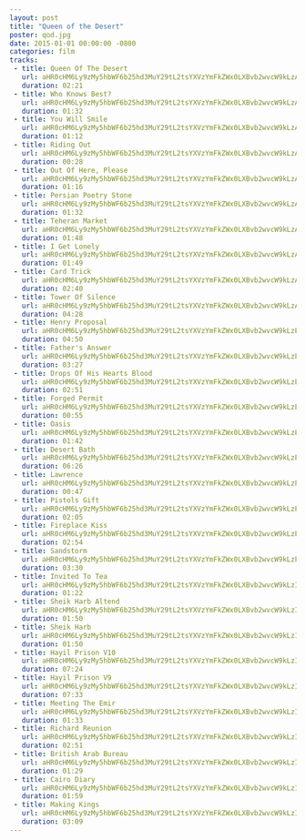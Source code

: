```yaml
---
layout: post
title: "Queen of the Desert"
poster: qod.jpg
date: 2015-01-01 00:00:00 -0800
categories: film
tracks:
 - title: Queen Of The Desert
   url: aHR0cHM6Ly9zMy5hbWF6b25hd3MuY29tL2tsYXVzYmFkZWx0LXBvb2wvcW9kLzAxIFF1ZWVuIE9mIFRoZSBEZXNlcnQubXAz
   duration: 02:21
 - title: Who Knows Best?
   url: aHR0cHM6Ly9zMy5hbWF6b25hd3MuY29tL2tsYXVzYmFkZWx0LXBvb2wvcW9kLzAyIFdobyBrbm93cyBiZXN0Py5tcDM=
   duration: 01:32
 - title: You Will Smile
   url: aHR0cHM6Ly9zMy5hbWF6b25hd3MuY29tL2tsYXVzYmFkZWx0LXBvb2wvcW9kLzAzIFlvdSB3aWxsIHNtaWxlLm1wMw==
   duration: 01:12
 - title: Riding Out
   url: aHR0cHM6Ly9zMy5hbWF6b25hd3MuY29tL2tsYXVzYmFkZWx0LXBvb2wvcW9kLzA0IFJpZGluZyBvdXQubXAz
   duration: 00:28
 - title: Out Of Here, Please
   url: aHR0cHM6Ly9zMy5hbWF6b25hd3MuY29tL2tsYXVzYmFkZWx0LXBvb2wvcW9kLzA1IE91dCBvZiBIZXJlLCBQbGVhc2UubXAz
   duration: 01:16
 - title: Persian Poetry Stone
   url: aHR0cHM6Ly9zMy5hbWF6b25hd3MuY29tL2tsYXVzYmFkZWx0LXBvb2wvcW9kLzA2IFBlcnNpYW4gUG9ldHJ5IFN0b25lLm1wMw==
   duration: 01:32
 - title: Teheran Market
   url: aHR0cHM6Ly9zMy5hbWF6b25hd3MuY29tL2tsYXVzYmFkZWx0LXBvb2wvcW9kLzA3IFRlaGVyYW4gTWFya2V0Lm1wMw==
   duration: 01:48
 - title: I Get Lonely
   url: aHR0cHM6Ly9zMy5hbWF6b25hd3MuY29tL2tsYXVzYmFkZWx0LXBvb2wvcW9kLzA4IEkgR2V0IExvbmVseS5tcDM=
   duration: 01:49
 - title: Card Trick
   url: aHR0cHM6Ly9zMy5hbWF6b25hd3MuY29tL2tsYXVzYmFkZWx0LXBvb2wvcW9kLzA4IENhcmQgVHJpY2subXAz
   duration: 02:40
 - title: Tower Of Silence
   url: aHR0cHM6Ly9zMy5hbWF6b25hd3MuY29tL2tsYXVzYmFkZWx0LXBvb2wvcW9kLzA5IFRvd2VyIE9mIFNpbGVuY2UubXAz
   duration: 04:28
 - title: Henry Proposal
   url: aHR0cHM6Ly9zMy5hbWF6b25hd3MuY29tL2tsYXVzYmFkZWx0LXBvb2wvcW9kLzEwIEhlbnJ5IFByb3Bvc2FsLm1wMw==
   duration: 04:50
 - title: Father's Answer
   url: aHR0cHM6Ly9zMy5hbWF6b25hd3MuY29tL2tsYXVzYmFkZWx0LXBvb2wvcW9kLzExIEZhdGhlcidzIEFuc3dlci5tcDM=
   duration: 03:27
 - title: Drops Of His Hearts Blood
   url: aHR0cHM6Ly9zMy5hbWF6b25hd3MuY29tL2tsYXVzYmFkZWx0LXBvb2wvcW9kLzEyIERyb3BzIE9mIEhpcyBIZWFydHMgQmxvb2QubXAz
   duration: 02:51
 - title: Forged Permit
   url: aHR0cHM6Ly9zMy5hbWF6b25hd3MuY29tL2tsYXVzYmFkZWx0LXBvb2wvcW9kLzEzIEZvcmdlZCBwZXJtaXQubXAz
   duration: 00:55
 - title: Oasis
   url: aHR0cHM6Ly9zMy5hbWF6b25hd3MuY29tL2tsYXVzYmFkZWx0LXBvb2wvcW9kLzE0IE9hc2lzLm1wMw==
   duration: 01:42
 - title: Desert Bath
   url: aHR0cHM6Ly9zMy5hbWF6b25hd3MuY29tL2tsYXVzYmFkZWx0LXBvb2wvcW9kLzE1IERlc2VydCBCYXRoLm1wMw==
   duration: 06:26
 - title: Lawrence
   url: aHR0cHM6Ly9zMy5hbWF6b25hd3MuY29tL2tsYXVzYmFkZWx0LXBvb2wvcW9kLzE2IExhd3JlbmNlLm1wMw==
   duration: 00:47
 - title: Pistols Gift
   url: aHR0cHM6Ly9zMy5hbWF6b25hd3MuY29tL2tsYXVzYmFkZWx0LXBvb2wvcW9kLzE3IFBpc3RvbHMgR2lmdC5tcDM=
   duration: 02:05
 - title: Fireplace Kiss
   url: aHR0cHM6Ly9zMy5hbWF6b25hd3MuY29tL2tsYXVzYmFkZWx0LXBvb2wvcW9kLzE4IEZpcmVwbGFjZSBLaXNzLm1wMw==
   duration: 02:54
 - title: Sandstorm
   url: aHR0cHM6Ly9zMy5hbWF6b25hd3MuY29tL2tsYXVzYmFkZWx0LXBvb2wvcW9kLzE5IFNhbmRzdG9ybS5tcDM=
   duration: 03:30
 - title: Invited To Tea
   url: aHR0cHM6Ly9zMy5hbWF6b25hd3MuY29tL2tsYXVzYmFkZWx0LXBvb2wvcW9kLzIxIEludml0ZWQgdG8gVGVhLm1wMw==
   duration: 01:22
 - title: Sheik Harb Altend
   url: aHR0cHM6Ly9zMy5hbWF6b25hd3MuY29tL2tsYXVzYmFkZWx0LXBvb2wvcW9kLzIyIFNoZWlrIEhhcmIgYWx0ZW5kLm1wMw==
   duration: 01:50
 - title: Sheik Harb
   url: aHR0cHM6Ly9zMy5hbWF6b25hd3MuY29tL2tsYXVzYmFkZWx0LXBvb2wvcW9kLzIyIFNoZWlrIEhhcmIubXAz
   duration: 01:50
 - title: Hayil Prison V10
   url: aHR0cHM6Ly9zMy5hbWF6b25hd3MuY29tL2tsYXVzYmFkZWx0LXBvb2wvcW9kLzIzIEhheWlsIFByaXNvbiB2MTAubXAz
   duration: 07:24
 - title: Hayil Prison V9
   url: aHR0cHM6Ly9zMy5hbWF6b25hd3MuY29tL2tsYXVzYmFkZWx0LXBvb2wvcW9kLzIzIEhheWlsIFByaXNvbiB2OS5tcDM=
   duration: 07:33
 - title: Meeting The Emir
   url: aHR0cHM6Ly9zMy5hbWF6b25hd3MuY29tL2tsYXVzYmFkZWx0LXBvb2wvcW9kLzI0IE1lZXRpbmcgVGhlIEVtaXIubXAz
   duration: 01:33
 - title: Richard Reunion
   url: aHR0cHM6Ly9zMy5hbWF6b25hd3MuY29tL2tsYXVzYmFkZWx0LXBvb2wvcW9kLzI1IFJpY2hhcmQgUmV1bmlvbi5tcDM=
   duration: 02:51
 - title: British Arab Bureau
   url: aHR0cHM6Ly9zMy5hbWF6b25hd3MuY29tL2tsYXVzYmFkZWx0LXBvb2wvcW9kLzI2IEJyaXRpc2ggQXJhYiBCdXJlYXUubXAz
   duration: 01:29
 - title: Cairo Diary
   url: aHR0cHM6Ly9zMy5hbWF6b25hd3MuY29tL2tsYXVzYmFkZWx0LXBvb2wvcW9kLzI3IENhaXJvIERpYXJ5Lm1wMw==
   duration: 01:59
 - title: Making Kings
   url: aHR0cHM6Ly9zMy5hbWF6b25hd3MuY29tL2tsYXVzYmFkZWx0LXBvb2wvcW9kLzI4IE1ha2luZyBLaW5ncy5tcDM=
   duration: 03:09
---
```

